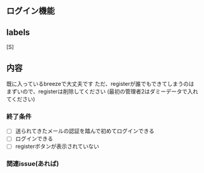 ## ログイン機能
## labels
[S]
## 内容
既に入っているbreezeで大丈夫です
ただ、registerが誰でもできてしまうのはまずいので、registerは削除してください
(最初の管理者2はダミーデータで入れてください)

### 終了条件
- [ ] 送られてきたメールの認証を踏んで初めてログインできる
- [ ] ログインできる
- [ ] registerボタンが表示されていない

### 関連issue(あれば)



